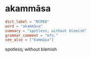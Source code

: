 # akammāsa

``` toml
dict_label = "NCPED"
word = "akammāsa"
summary = "spotless; without blemish"
grammar_comment = "mfn."
see_also = ["kammāsa"]
```

spotless; without blemish

